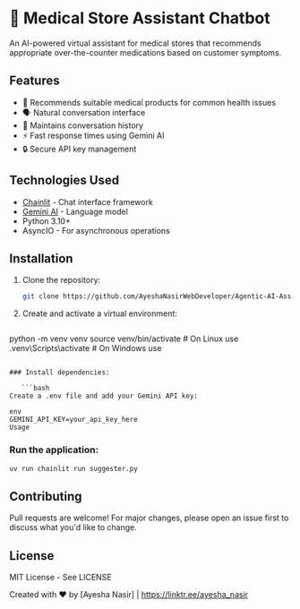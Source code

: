 # 🏥 Medical Store Assistant Chatbot

An AI-powered virtual assistant for medical stores that recommends appropriate over-the-counter medications based on customer symptoms.

## Features

- 💊 Recommends suitable medical products for common health issues
- 🗣️ Natural conversation interface
- 📝 Maintains conversation history
- ⚡ Fast response times using Gemini AI
- 🔒 Secure API key management

## Technologies Used

- [Chainlit](https://chainlit.io/) - Chat interface framework
- [Gemini AI](https://deepmind.google/technologies/gemini/) - Language model
- Python 3.10+
- AsyncIO - For asynchronous operations

## Installation

1. Clone the repository:
   ```bash
   git clone https://github.com/AyeshaNasirWebDeveloper/Agentic-AI-Assignment-1/smart-store-agent.git

2. Create and activate a virtual environment:

   ```bash
python -m venv venv
source venv/bin/activate  # On Linux use 
.venv\Scripts\activate  # On Windows use 
```

### Install dependencies:

   ```bash
Create a .env file and add your Gemini API key:

env
GEMINI_API_KEY=your_api_key_here
Usage
```

### Run the application:

```bash
uv run chainlit run suggester.py
```
## Contributing
Pull requests are welcome! For major changes, please open an issue first to discuss what you'd like to change.

## License
MIT License - See LICENSE

Created with ❤️ by [Ayesha Nasir] | https://linktr.ee/ayesha_nasir
